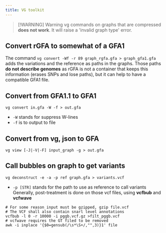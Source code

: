 ```yaml
---
title: VG toolkit
---
```

> [!WARNING] Warning
> vg commands on graphs that are compressed **does not work**. It will raise a 'invalid graph type' error.

## Convert rGFA to somewhat of a GFA1
The command `vg convert -Wf -r 89 graph_rgfa.gfa > graph_gfa1.gfa` adds the variations and the reference as paths in the graphs. Those paths __**do not describe genomes**__ as rGFA is not a container that keeps this information (erases SNPs and lose paths), but it can help to have a compatible GFA1 file.
## Convert from GFA1.1 to GFA1

`vg convert in.gfa -W -f > out.gfa`
+ `-W` stands for suppress W-lines
+ `-f` is to output to file
## Convert from vg, json to GFA
`vg view [-J|-V|-F] input_graph -g > out.gfa`

## Call bubbles on graph to get variants
`vg deconstruct -e -a -p ref graph.gfa > variants.vcf`
+ `-p [STR]` stands for the path to use as reference to call variants
Generally, post-treatment is done on those vcf files, using **vcfbub** and **vcfwave** 
```
# For some reason input must be gzipped, gzip file.vcf
# The VCF shall also contain snarl level annotations
vcfbub -l 0 -r 10000 -i pggb.vcf.gz >filt_pggb.vcf
# vcfwave requires the GT filed to be removed
awk -i inplace '{$0=gensub(/\s*\S+/,"",3)}1' file
```